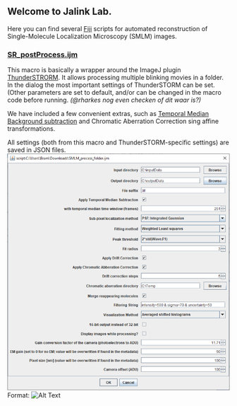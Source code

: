 ## Welcome to Jalink Lab.

Here you can find several [Fiji](https://fiji.sc) scripts for automated reconstruction of Single-Molecule Localization Microscopy (SMLM) images.

### [SR_postProcess.ijm](https://test.nl)
This macro is basically a wrapper around the ImageJ plugin [ThunderSTRORM](https://zitmen.github.io/thunderstorm/).
It allows processing multiple blinking movies in a folder. In the dialog the most important settings of ThunderSTORM can be set. (Other parameters are set to default, and/or can be changed in the macro code before running. _(@rharkes nog even checken of dit waar is?)_

We have included a few convenient extras, such as [Temporal Median Background subtraction](https://www.nature.com/articles/srep03854) and Chromatic Aberration Correction sing affine transformations.

All settings (both from this macro and ThunderSTORM-specific settings) are saved in JSON files.
![Macro dialog](images/SR_postprocess_dialog_screenshot.png)
Format: ![Alt Text](url)

